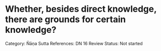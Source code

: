 # Whether, besides direct knowledge, there are grounds for certain knowledge?

Category: Ñāṇa
Sutta References: DN 16
Review Status: Not started